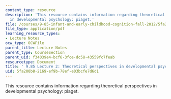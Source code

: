 ```yaml
---
content_type: resource
description: 'This resource contains information regarding theoretical perspectives
  in developmental psychology: piaget.'
file: /courses/9-85-infant-and-early-childhood-cognition-fall-2012/5fa200b82169ef9b78efe03bcfe7d6d1_MIT9_85F12_lec2_piaget.pdf
file_type: application/pdf
learning_resource_types:
- Lecture Notes
ocw_type: OCWFile
parent_title: Lecture Notes
parent_type: CourseSection
parent_uid: f34039e4-bcf6-3fce-dc58-43559fc7feab
resourcetype: Document
title: ' 9.85 Lecture 2: Theoretical perspectives in developmental psychology: Piaget'
uid: 5fa200b8-2169-ef9b-78ef-e03bcfe7d6d1
---
```

This resource contains information regarding theoretical perspectives in developmental psychology: piaget.

